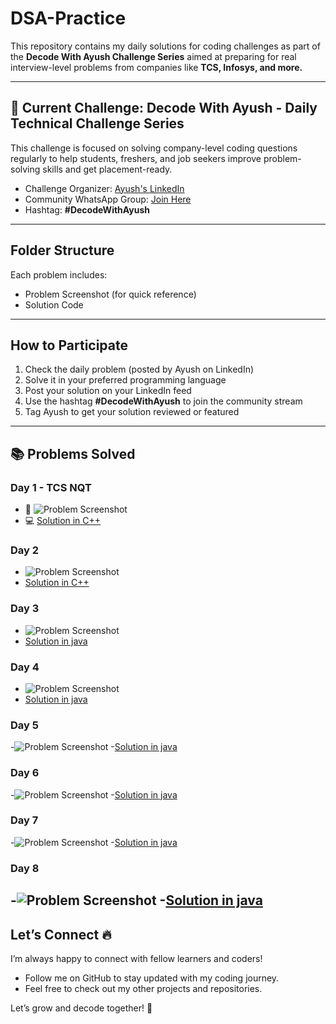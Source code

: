 # DSA-Practice 

This repository contains my daily solutions for coding challenges as part of the **Decode With Ayush Challenge Series** aimed at preparing for real interview-level problems from companies like **TCS, Infosys, and more.**

---

## 🎯 Current Challenge: Decode With Ayush - Daily Technical Challenge Series
This challenge is focused on solving company-level coding questions regularly to help students, freshers, and job seekers improve problem-solving skills and get placement-ready.

- Challenge Organizer: [Ayush's LinkedIn](https://www.linkedin.com/in/ayush-gupta-7181b7241 )  
- Community WhatsApp Group: [Join Here](https://lnkd.in/dwwFKEvx)  
- Hashtag: **#DecodeWithAyush**

---

## Folder Structure
Each problem includes:
- Problem Screenshot (for quick reference)
- Solution Code

---

## How to Participate
1. Check the daily problem (posted by Ayush on LinkedIn)
2. Solve it in your preferred programming language
3. Post your solution on your LinkedIn feed
4. Use the hashtag **#DecodeWithAyush** to join the community stream
5. Tag Ayush to get your solution reviewed or featured

---

## 📚 Problems Solved

### Day 1 - TCS NQT
- 📸 ![Problem Screenshot](./Day1_TCSNQT/Problem_Day1.png)
- 💻 [Solution in C++](./Day1_TCSNQT/nth_largest.cpp)
### Day 2 
- ![Problem Screenshot](./Day2/Problem_Day2.png)
- [Solution in C++](./Day2/alice.cpp)
### Day 3
- ![Problem Screenshot](./Day3/Problem_Day3.jpeg)
- [Solution in java](./Day3/jnjTCS.java)
### Day 4
- ![Problem Screenshot](./Day4/Problem_Day4.jpeg)
- [Solution in java](./Day4/Day4.java)
### Day 5
-![Problem Screenshot](./Day5/Problem_Day5.jpeg)
-[Solution in java](./Day5/Day5.java)
### Day 6
-![Problem Screenshot](./Day6/Problem_Day6.jpeg)
-[Solution in java](./Day6/Day6.java)
### Day 7
-![Problem Screenshot](./Day7/Problem_Day7.jpeg)
-[Solution in java](./Day7/Day7.java)
### Day 8
-![Problem Screenshot](./Day8/Problem_Day8.jpeg)
-[Solution in java](./Day8/Day8.java)
---

## Let’s Connect 🔥
I’m always happy to connect with fellow learners and coders!

- Follow me on GitHub to stay updated with my coding journey.
- Feel free to check out my other projects and repositories.

Let’s grow and decode together! 💪
